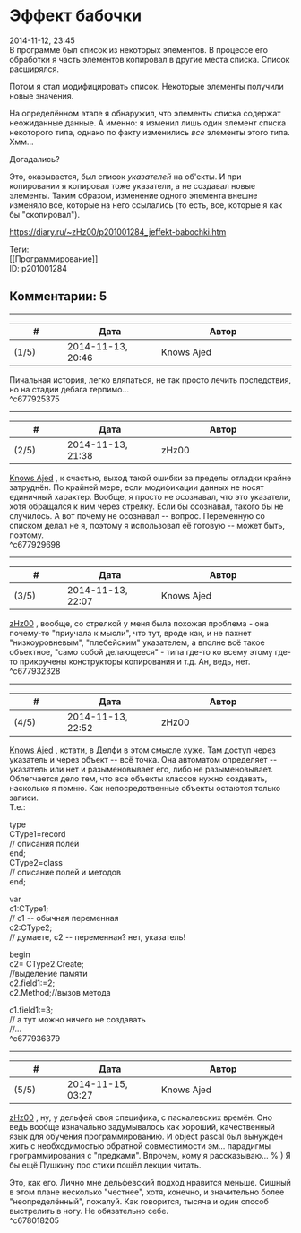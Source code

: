 Эффект бабочки
==============

  
2014-11-12, 23:45  
 В программе был список из некоторых элементов. В процессе его обработки я часть элементов копировал в другие места списка. Список расширялся.   
   
 Потом я стал модифицировать список. Некоторые элементы получили новые значения.   
   
 На определённом этапе я обнаружил, что элементы списка содержат неожиданные данные. А именно: я изменил лишь один элемент списка некоторого типа, однако по факту изменились  *все*  элементы этого типа. Хмм...   
   
 Догадались?   
   
 Это, оказывается, был список  *указателей*  на об'екты. И при копировании я копировал тоже указатели, а не создавал новые элементы. Таким образом, изменение одного элемента внешне изменяло все, которые на него ссылались (то есть, все, которые я как бы "скопировал").   
  
<https://diary.ru/~zHz00/p201001284_jeffekt-babochki.htm>  
  
Теги:  
[[Программирование]]  
ID: p201001284  


Комментарии: 5
--------------

  


---



|         #         |              Дата              |                     Автор                     |           ID           |
| --- | --- | --- | --- |
| (1/5) | 2014-11-13, 20:46 | Knows Ajed | c677925375 |

  
 Пичальная история, легко вляпаться, не так просто лечить последствия, но на стадии дебага терпимо...   
 ^c677925375

---



|         #         |              Дата              |                     Автор                     |           ID           |
| --- | --- | --- | --- |
| (2/5) | 2014-11-13, 21:38 | zHz00 | c677929698 |

  
  [Knows Ajed](http://Who-Knows-Ajed.diary.ru "Who Knows Ajed?")  , к счастью, выход такой ошибки за пределы отладки крайне затруднён. По крайней мере, если модификации данных не носят единичный характер. Вообще, я просто не осознавал, что это указатели, хотя обращался к ним через стрелку. Если бы осознавал, такого бы не случилось. А вот почему не осознавал -- вопрос. Переменную со списком делал не я, поэтому я использовал её готовую -- может быть, поэтому.   
 ^c677929698

---



|         #         |              Дата              |                     Автор                     |           ID           |
| --- | --- | --- | --- |
| (3/5) | 2014-11-13, 22:07 | Knows Ajed | c677932328 |

  
  [zHz00](https://zHz00.diary.ru "Untitled")  , вообще, со стрелкой у меня была похожая проблема - она почему-то "приучала к мысли", что тут, вроде как, и не пахнет "низкоуровневым", "плебейским" указателем, а вполне всё такое объектное, "само собой делающееся" - типа где-то ко всему этому где-то прикручены конструкторы копирования и т.д. Ан, ведь, нет.   
 ^c677932328

---



|         #         |              Дата              |                     Автор                     |           ID           |
| --- | --- | --- | --- |
| (4/5) | 2014-11-13, 22:52 | zHz00 | c677936379 |

  
  [Knows Ajed](http://Who-Knows-Ajed.diary.ru "Who Knows Ajed?")  , кстати, в Делфи в этом смысле хуже. Там доступ через указатель и через объект -- всё точка. Она автоматом определяет -- указатель или нет и разыменовывает его, либо не разыменовывает. Облегчается дело тем, что все объекты классов нужно создавать, насколько я помню. Как непосредственные объекты остаются только записи.   
 Т.е.:   
   
 type   
 CType1=record   
 // описания полей   
 end;   
 CType2=class   
 // описание полей и методов   
 end;   
   
 var   
 c1:CType1;   
 // c1 -- обычная переменная   
 c2:CType2;   
 // думаете, c2 -- переменная? нет, указатель!   
   
 begin   
 c2= CType2.Create;   
 //выделение памяти   
 c2.field1:=2;   
 с2.Method;//вызов метода   
   
 c1.field1:=3;   
 // а тут можно ничего не создавать   
 //...   
 ^c677936379

---



|         #         |              Дата              |                     Автор                     |           ID           |
| --- | --- | --- | --- |
| (5/5) | 2014-11-15, 03:27 | Knows Ajed | c678018205 |

  
  [zHz00](https://zHz00.diary.ru "Untitled")  , ну, у дельфей своя специфика, с паскалевских времён. Оно ведь вообще изначально задумывалось как хороший, качественный язык для обучения программированию. И object pascal был вынужден жить с необходимостью обратной совместимости эм... парадигмы программирования с "предками". Впрочем, кому я рассказываю... % ) Я бы ещё Пушкину про стихи пошёл лекции читать.   
   
 Это, как его. Лично мне дельфевский подход нравится меньше. Сишный в этом плане несколько "честнее", хотя, конечно, и значительно более "неопределённый", пожалуй. Как говорится, тысяча и один способ выстрелить в ногу. Не обязательно себе.   
 ^c678018205